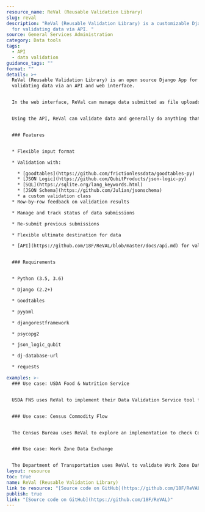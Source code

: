 ```yaml
---
resource_name: ReVal (Reusable Validation Library)
slug: reval
description: "ReVal (Reusable Validation Library) is a customizable Django App
  for validating data via API. "
source: General Services Administration
category: Data tools
tags:
  - API
  - data validation
guidance_tags: ""
format: ""
details: >+
  ReVal (Reusable Validation Library) is an open source Django App for
  validating data via an API and web interface.


  In the web interface, ReVal can manage data submitted as file uploads to a central gathering point, including data validation, basic change tracking and duplicate file handling. Each file generally contains multiple data rows, and each user may submit multiple files.


  Using the API, ReVal can validate data and generally do anything that is possible via the web interface.


  ### Features


  * Flexible input format

  * Validation with:

    * [goodtables](https://github.com/frictionlessdata/goodtables-py)
    * [JSON Logic](https://github.com/QubitProducts/json-logic-py)
    * [SQL](https://sqlite.org/lang_keywords.html)
    * [JSON Schema](https://github.com/Julian/jsonschema)
    * a custom validation class
  * Row-by-row feedback on validation results

  * Manage and track status of data submissions

  * Re-submit previous submissions

  * Flexible ultimate destination for data

  * [API](https://github.com/18F/ReVAL/blob/master/docs/api.md) for validation


  ### Requirements


  * Python (3.5, 3.6)

  * Django (2.2+)

  * Goodtables

  * pyyaml

  * djangorestframework

  * psycopg2

  * json_logic_qubit

  * dj-database-url

  * requests

examples: >-
  ### Use case: USDA Food & Nutrition Service


  USDA FNS uses ReVal to implement their Data Validation Service tool for validating data from FNS-742 form submissions.  Each year state agencies report these data for each School Food Authority (SFA) with schools operating the National School Lunch Programs (NSLP) and/or the School Breakfast Program (SBP). States piloting this tool in 2019 [reported time savings, reduced stress, and greater efficiency for the pilot states.](https://18f.gsa.gov/2020/04/23/saving-time-and-improving-data-quality-for-the-national-school-lunch-breakfast-program/)


  ### Use case: Census Commodity Flow


  The Census Bureau uses ReVal to explore an implementation to check Commodity Flow Survey (CFS) Data.  These CFS data are used by policy makers and transportation planners in various federal, state, and local agencies for assessing the demand for transportation facilities and services, energy use, and safety risk and environmental concerns.


  ### Use case: Work Zone Data Exchange


  The Department of Transportation uses ReVal to validate Work Zone Data by validating it against the Work Zone Data Exchange (WZDx) Specification.  The Work Zone Data Exchange (WZDx) Specification enables infrastructure owners and operators (IOOs) to make harmonized work zone data available for third party use. The intent is to make travel on public roads safer and more efficient through ubiquitous access to data on work zone activity. Specifically, the project aims to get data on work zones into vehicles to help automated driving systems (ADS) and human drivers navigate more safely. 
layout: resource
toc: true
name: ReVal (Reusable Validation Library)
link to resource: "[Source code on GitHub](https://github.com/18F/ReVAL)"
publish: true
link: "[Source code on GitHub](https://github.com/18F/ReVAL)"
---
```

